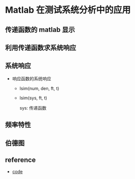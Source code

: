 # Matlab 在测试系统分析中的应用

## 传递函数的 matlab 显示

## 利用传递函数求系统响应

## 系统响应

- 响应函数的系统响应

  - lsim(num, den, ft, t)

  - lsim(sys, ft, t)

    sys: 传递函数

## 频率特性

## 伯德图

## reference

- [code](https://github.com/dzylikecode/SCUT-Test-Technology-and-Signal-Processing/blob/master/code/Matlab/ch03/test_system_analyze.m)

